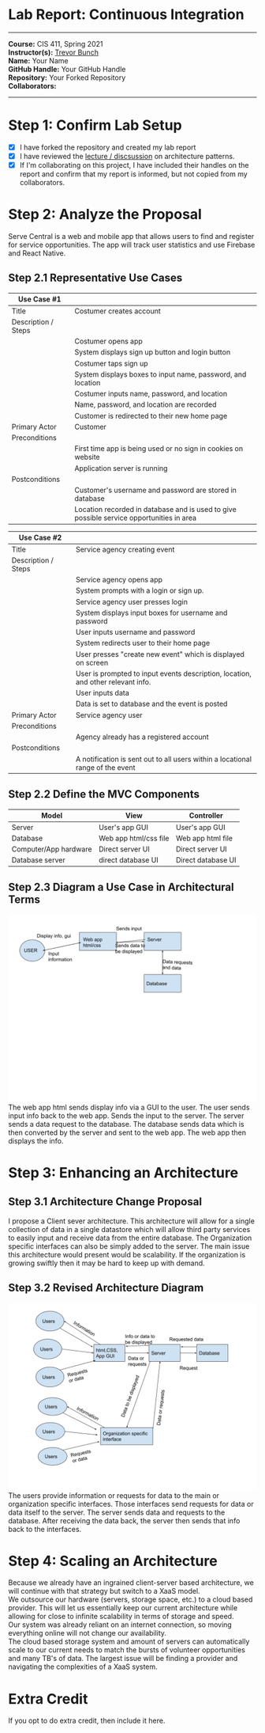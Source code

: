 # Lab Report: Continuous Integration
___
**Course:** CIS 411, Spring 2021  
**Instructor(s):** [Trevor Bunch](https://github.com/trevordbunch)  
**Name:** Your Name  
**GitHub Handle:** Your GitHub Handle  
**Repository:** Your Forked Repository  
**Collaborators:** 
___

# Step 1: Confirm Lab Setup
- [x] I have forked the repository and created my lab report
- [x] I have reviewed the [lecture / discsussion](../assets/04p1_SolutionArchitectures.pdf) on architecture patterns.
- [x] If I'm collaborating on this project, I have included their handles on the report and confirm that my report is informed, but not copied from my collaborators.

# Step 2: Analyze the Proposal
Serve Central is a web and mobile app that allows users to find and register for service opportunities. The app will track user statistics and use Firebase and React Native. 

## Step 2.1 Representative Use Cases  

| Use Case #1 | |
|---|---|
| Title |Costumer creates account|
| Description / Steps | 
||Costumer opens app|
||System displays sign up button and login button|
||Costumer taps sign up
||System displays boxes to input name, password, and location
||Costumer inputs name, password, and location
||Name, password, and location are recorded
||Customer is redirected to their new home page
| Primary Actor |Customer|
| Preconditions ||
||First time app is being used or no sign in cookies on website
||Application server is running
| Postconditions |
||Customer's username and password are stored in database
||Location recorded in database and is used to give possible service opportunities in area

| Use Case #2 | |
|---|---|
| Title |Service agency creating event|
| Description / Steps | |
|| Service agency opens app
||System prompts with a login or sign up. 
||Service agency user presses login
||System displays input boxes for username and password
||User inputs username and password
||System redirects user to their home page
||User presses "create new event" which is displayed on screen
||User is prompted to input events description, location, and other relevant info. 
||User inputs data
||Data is set to database and the event is posted
| Primary Actor | Service agency user|
| Preconditions|
||Agency already has a registered account
| Postconditions | |
||A notification is sent out to all users within a locational range of the event

## Step 2.2 Define the MVC Components

| Model | View | Controller |
|---|---|---|
|Server|User's app GUI|User's app GUI|
|Database|Web app html/css file|Web app html file|
|Computer/App hardware|Direct server UI|Direct server UI|
|Database server|direct database UI|Direct database UI|

## Step 2.3 Diagram a Use Case in Architectural Terms
![Use Case](assets\UseCase.svg)
The web app html sends display info via a GUI to the user. The user sends input info back to the web app. Sends the input to the server. The server sends a data request to the database. The database sends data which is then converted by the server and sent to the web app. The web app then displays the info. 

# Step 3: Enhancing an Architecture

## Step 3.1 Architecture Change Proposal
I propose a Client sever architecture. 
This architecture will allow for a single collection of data in a single datastore which will allow third party services to easily input and receive data from the entire database. The Organization specific interfaces can also be simply added to the server. 
The main issue this architecture would present would be scalability. If the organization is growing swiftly then it may be hard to keep up with demand. 



## Step 3.2 Revised Architecture Diagram
![Architecture Revised](assets\ArchRevised.svg)
The users provide information or requests for data to the main or organization specific interfaces. Those interfaces send requests for data or data itself to the server. The server sends data and requests to the database. After receiving the data back, the server then sends that info back to the interfaces. 
# Step 4: Scaling an Architecture
Because we already have an ingrained client-server based architecture, we will continue with that strategy but switch to a XaaS model.  
We outsource our hardware (servers, storage space, etc.) to a cloud based provider. This will let us essentially keep our current architecture while allowing for close to infinite scalability in terms of storage and speed.  
Our system was already reliant on an internet connection, so moving everything online will not change our availability.  
The cloud based storage system and amount of servers can automatically scale to our current needs to match the bursts of volunteer opportunities and many TB's of data.
The largest issue will be finding a provider and navigating the complexities of a XaaS system.  

# Extra Credit
If you opt to do extra credit, then include it here.